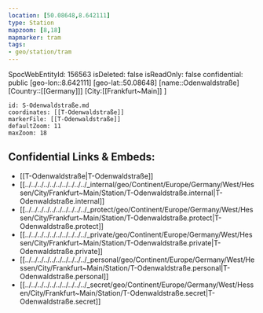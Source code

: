 ```yaml
---
location: [50.08648,8.642111]
type: Station 
mapzoom: [8,18] 
mapmarker: tram 
tags:
- geo/station/tram
---
```

SpocWebEntityId: 156563
isDeleted: false
isReadOnly: false
confidential: public
[geo-lon::8.642111]
[geo-lat::50.08648]
[name::Odenwaldstraße]
[Country::[[Germany]]]
[City:[[Frankfurt~Main]] ]


```leaflet
id: S-Odenwaldstraße.md
coordinates: [[T-Odenwaldstraße]]
markerFile: [[T-Odenwaldstraße]]
defaultZoom: 11 
maxZoom: 18
```


## Confidential Links & Embeds: 
- [[T-Odenwaldstraße|T-Odenwaldstraße]] 
- [[../../../../../../../../../../_internal/geo/Continent/Europe/Germany/West/Hessen/City/Frankfurt~Main/Station/T-Odenwaldstraße.internal|T-Odenwaldstraße.internal]] 
- [[../../../../../../../../../../_protect/geo/Continent/Europe/Germany/West/Hessen/City/Frankfurt~Main/Station/T-Odenwaldstraße.protect|T-Odenwaldstraße.protect]] 
- [[../../../../../../../../../../_private/geo/Continent/Europe/Germany/West/Hessen/City/Frankfurt~Main/Station/T-Odenwaldstraße.private|T-Odenwaldstraße.private]] 
- [[../../../../../../../../../../_personal/geo/Continent/Europe/Germany/West/Hessen/City/Frankfurt~Main/Station/T-Odenwaldstraße.personal|T-Odenwaldstraße.personal]] 
- [[../../../../../../../../../../_secret/geo/Continent/Europe/Germany/West/Hessen/City/Frankfurt~Main/Station/T-Odenwaldstraße.secret|T-Odenwaldstraße.secret]] 
